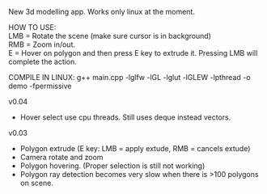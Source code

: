 New 3d modelling app. Works only linux at the moment.

HOW TO USE:  
LMB = Rotate the scene (make sure cursor is in background)  
RMB = Zoom in/out.  
E = Hover on polygon and then press E key to extrude it. Pressing LMB will complete the action.  

COMPILE IN LINUX:
g++ main.cpp -lglfw -lGL -lglut -lGLEW -lpthread -o demo -fpermissive

v0.04

- Hover select use cpu threads. Still uses deque instead vectors.  

v0.03

- Polygon extrude (E key: LMB = apply extude, RMB = cancels extude)  
- Camera rotate and zoom  
- Polygon hovering. (Proper selection is still not working)  
- Polygon ray detection becomes very slow when there is >100 polygons on scene.   
